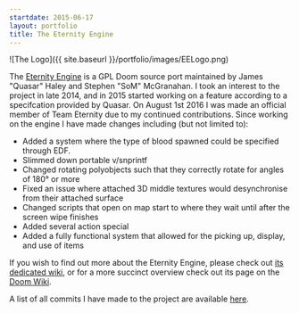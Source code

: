 ```yaml
---
startdate: 2015-06-17
layout: portfolio
title: The Eternity Engine
---
```

![The Logo]({{ site.baseurl }}/portfolio/images/EELogo.png)

The [Eternity Engine](https://github.com/team-eternity/eternity) is a GPL Doom source port maintained by
James "Quasar" Haley and Stephen "SoM" McGranahan. I took an interest to the project in late 2014, and
in 2015 started working on a feature according to a specifcation provided by Quasar. On August 1st 2016
I was made an official member of Team Eternity due to my continued contributions. Since working on the
engine I have made changes including (but not limited to):

* Added a system where the type of blood spawned could be specified through EDF.
* Slimmed down portable v/snprintf
* Changed rotating polyobjects such that they correctly rotate for angles of 180&deg; or more
* Fixed an issue where attached 3D middle textures would desynchronise from their attached surface
* Changed scripts that open on map start to where they wait until after the screen wipe finishes
* Added several action special
* Added a fully functional system that allowed for the picking up, display, and use of items

If you wish to find out more about the Eternity Engine, please check out [its  dedicated wiki](eternity.youfailit.net/),
or for a more succinct overview check out its page on the [Doom Wiki](http://doomwiki.org/wiki/Eternity_Engine).

A list of all commits I have made to the project are available
[here](https://github.com/team-eternity/eternity/commits?author=Altazimuth).
